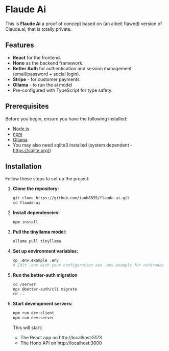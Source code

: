 # Flaude Ai

This is **Flaude Ai** a proof of concept based on (an albeit flawed) version of Claude.ai, that is totally private.

## Features

- **React** for the frontend.
- **Hono** as the backend framework.
- **Better Auth** for authentication and session management (email/password + social login).
- **Stripe** - for customer payments
- **Ollama** - to run the ai model
- Pre-configured with TypeScript for type safety.

## Prerequisites

Before you begin, ensure you have the following installed:

- [Node.js](https://nodejs.org/)
- [npm](https://www.npmjs.com/)
- [Ollama](https://ollama.com/)
- You may also need sqlite3 installed (system dependent - https://sqlite.org/)

## Installation

Follow these steps to set up the project:

1. **Clone the repository:**

   ```bash
   git clone https://github.com/ianh8899/flaude-ai.git
   cd flaude-ai
   ```

2. **Install dependencies:**

   ```bash
   npm install
   ```

3. **Pull the tinyllama model:**

   ```bash
   ollama pull tinyllama
   ```

4. **Set up environment variables:**

   ```bash
   cp .env.example .env
   # Edit .env with your configuration see .env.example for reference
   ```

5. **Run the better-auth migration**

   ```bash
   cd /server
   npx @better-auth/cli migrate
   cd ..
   ```

6. **Start development servers:**

   ```bash
   npm run dev:client
   npm run dev:server
   ```

   This will start:

   - The React app on http://localhost:5173
   - The Hono API on http://localhost:3000
